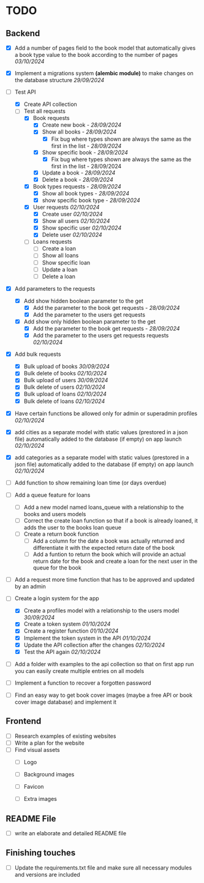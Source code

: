 # TODO

## Backend
- [x] Add a number of pages field to the book model that automatically gives a book type value to the book according to the number of pages  _03/10/2024_
- [x] Implement a migrations system __(alembic module)__ to make changes on the database structure _29/09/2024_
- [ ] Test API
    - [x] Create API collection
    - [ ] Test all requests
        - [x] Book requests
            - [x] Create new book - _28/09/2024_
            - [x] Show all books - _28/09/2024_
                - [x] Fix bug where types shown are always the same as the first in the list - _28/09/2024_
            - [x] Show specific book - _28/09/2024_
                - [x] Fix bug where types shown are always the same as the first in the list - 28/09/2024
            - [x] Update a book - _28/09/2024_
            - [x] Delete a book - _28/09/2024_
        - [x] Book types requests - _28/09/2024_
            - [x] Show all book types - _28/09/2024_
            - [x] show specific book type - _28/09/2024_
        - [x] User requests _02/10/2024_
            - [x] Create user _02/10/2024_
            - [x] Show all users _02/10/2024_
            - [x] Show specific user _02/10/2024_
            - [x] Delete user _02/10/2024_
        - [ ] Loans requests
            - [ ] Create a loan
            - [ ] Show all loans
            - [ ] Show specific loan
            - [ ] Update a loan
            - [ ] Delete a loan
- [x] Add parameters to the requests
    - [x] Add show hidden boolean parameter to the get 
        - [x] Add the parameter to the book get requests - _28/09/2024_
        - [x] Add the parameter to the users get requests
    - [x] Add show only hidden boolean parameter to the get
        - [x] Add the parameter to the book get requests - _28/09/2024_
        - [x] Add the parameter to the users get requests
    requests _02/10/2024_
- [x] Add bulk requests
    - [x] Bulk upload of books _30/09/2024_
    - [x] Bulk delete of books _02/10/2024_
    - [x] Bulk upload of users _30/09/2024_
    - [x] Bulk delete of users _02/10/2024_
    - [x] Bulk upload of loans _02/10/2024_
    - [x] Bulk delete of loans _02/10/2024_

- [x] Have certain functions be allowed only for admin or superadmin profiles _02/10/2024_
- [x] add cities as a separate model with static values (prestored in a json file) automatically added to the database (if empty) on app launch _02/10/2024_
- [x] add categories as a separate model with static values (prestored in a json file) automatically added to the database (if empty) on app launch _02/10/2024_
- [ ] Add function to show remaining loan time (or days overdue)
- [ ] Add a queue feature for loans
    - [ ] Add a new model named loans_queue with a relationship to the books and users models
    - [ ] Correct the create loan function so that if a book is already loaned, it adds the user to the books loan queue
    - [ ] Create a return book function
        - [ ] Add a column for the date a book was actually returned and differentiate it with the expected return date of the book
        - [ ] Add a funtion to return the book which will provide an actual return date for the book and create a loan for the next user in the queue for the book
- [ ] Add a request more time function that has to be approved and updated by an admin
- [ ] Create a login system for the app
    - [x] Create a profiles model with a relationship to the users model _30/09/2024_
    - [x] Create a token system _01/10/2024_
    - [x] Create a register function _01/10/2024_
    - [x] Implement the token system in the API _01/10/2024_
    - [x] Update the API collection after the changes _02/10/2024_
    - [x] Test the API again _02/10/2024_
- [ ] Add a folder with examples to the api collection so that on first app run you can easily create multiple entries on all models
- [ ] Implement a function to recover a forgotten password
- [ ] Find an easy way to get book cover images (maybe a free API or book cover image database) and implement it


## Frontend

- [ ] Research examples of existing websites
- [ ] Write a plan for the website
- [ ] Find visual assets
    - [ ] Logo
    - [ ] Background images
    - [ ] Favicon
    - [ ] Extra images


## README File

- [ ] write an elaborate and detailed README file

## Finishing touches
- [ ] Update the requirements.txt file and make sure all necessary modules and versions are included
